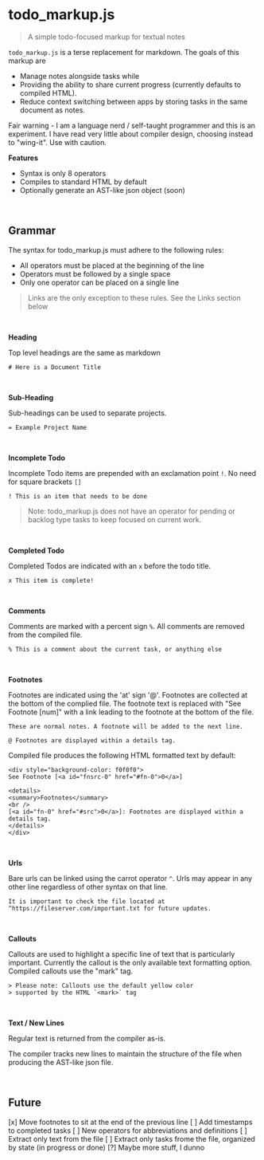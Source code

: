 # todo_markup.js

> A simple todo-focused markup for textual notes

`todo_markup.js` is a terse replacement for markdown. The goals of this markup are

- Manage notes alongside tasks while
- Providing the ability to share current progress (currently defaults to compiled HTML).
- Reduce context switching between apps by storing tasks in the same document as notes.

Fair warning - I am a language nerd / self-taught programmer and this is an experiment. I have read very little about compiler design, choosing instead to "wing-it". Use with caution.

**Features**

- Syntax is only 8 operators
- Compiles to standard HTML by default
- Optionally generate an AST-like json object (soon)

<br />

## Grammar

The syntax for todo_markup.js must adhere to the following rules:

- All operators must be placed at the beginning of the line
- Operators must be followed by a single space
- Only one operator can be placed on a single line

> Links are the only exception to these rules. See the Links section below

<br />

**Heading**

Top level headings are the same as markdown

```
# Here is a Document Title
```

<br />

**Sub-Heading**

Sub-headings can be used to separate projects.

```
= Example Project Name
```

<br />

**Incomplete Todo**

Incomplete Todo items are prepended with an exclamation point `!`. No need for square brackets `[]`


```
! This is an item that needs to be done
```

> Note: todo_markup.js does not have an operator for pending or backlog type tasks to keep focused on current work. 

<br />

**Completed Todo**

Completed Todos are indicated with an `x` before the todo title.

```
x This item is complete!
```

<br />

**Comments**

Comments are marked with a percent sign `%`. All comments are removed from the compiled file. 

```
% This is a comment about the current task, or anything else
```

<br />

**Footnotes**

Footnotes are indicated using the 'at' sign '@'. Footnotes are collected at the bottom of the complied file. The footnote text is replaced with "See Footnote [num]" with a link leading to the footnote at the bottom of the file. 

```
These are normal notes. A footnote will be added to the next line.

@ Footnotes are displayed within a details tag.
```

Compiled file produces the following HTML formatted text by default:

```
<div style="background-color: f0f0f0">
See Footnote [<a id="fnsrc-0" href="#fn-0">0</a>]

<details>
<summary>Footnotes</summary>
<br />
[<a id="fn-0" href="#src">0</a>]: Footnotes are displayed within a details tag.
</details>
</div>
```

<br />

**Urls**

Bare urls can be linked using the carrot operator `^`. Urls may appear in any other line regardless of other syntax on that line. 

```
It is important to check the file located at ^https://fileserver.com/important.txt for future updates.
```

<br />

**Callouts**

Callouts are used to highlight a specific line of text that is particularly important. Currently the callout is the only available text formatting option. Compiled callouts use the "mark" tag.

```
> Please note: Callouts use the default yellow color 
> supported by the HTML `<mark>` tag
```

<br />

**Text / New Lines**

Regular text is returned from the compiler as-is.

The compiler tracks new lines to maintain the structure of the file when producing the AST-like json file. 

<br />

## Future

[x] Move footnotes to sit at the end of the previous line
[ ] Add timestamps to completed tasks
[ ] New operators for abbreviations and definitions
[ ] Extract only text from the file
[ ] Extract only tasks frome the file, organized by state (in progress or done)
[?] Maybe more stuff, I dunno
